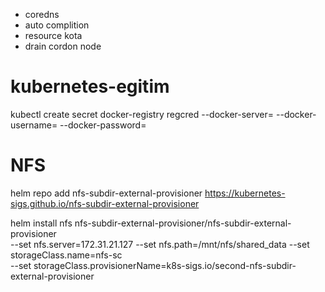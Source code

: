 - coredns
- auto complition
- resource kota
- drain cordon node



# kubernetes-egitim
kubectl create secret docker-registry regcred --docker-server=<your-registry-server> --docker-username=<your-name> --docker-password=<your-pword> 


# NFS
helm repo add nfs-subdir-external-provisioner https://kubernetes-sigs.github.io/nfs-subdir-external-provisioner

helm install nfs nfs-subdir-external-provisioner/nfs-subdir-external-provisioner \
--set nfs.server=172.31.21.127 --set nfs.path=/mnt/nfs/shared_data --set storageClass.name=nfs-sc \
--set storageClass.provisionerName=k8s-sigs.io/second-nfs-subdir-external-provisioner
